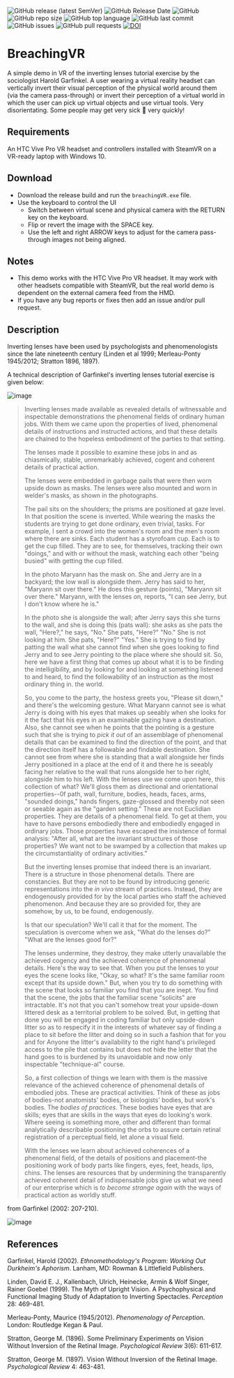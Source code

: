 ![GitHub release (latest SemVer)](https://img.shields.io/github/v/release/BigSoftVideo/BreachingVR)
![GitHub Release Date](https://img.shields.io/github/release-date/BigSoftVideo/BreachingVR)
![GitHub](https://img.shields.io/github/license/BigSoftVideo/BreachingVR)
![GitHub repo size](https://img.shields.io/github/repo-size/BigSoftVideo/BreachingVR)
![GitHub top language](https://img.shields.io/github/languages/top/BigSoftVideo/BreachingVR)
![GitHub last commit](https://img.shields.io/github/last-commit/BigSoftVideo/BreachingVR)
![GitHub issues](https://img.shields.io/github/issues/BigSoftVideo/BreachingVR)
![GitHub pull requests](https://img.shields.io/github/issues-pr/BigSoftVideo/BreachingVR)
[![DOI](https://zenodo.org/badge/283767362.svg)](https://zenodo.org/badge/latestdoi/283767362)

# BreachingVR
A simple demo in VR of the inverting lenses tutorial exercise by the sociologist Harold Garfinkel. A user wearing a virtual reality headset can vertically invert their visual perception of the physical world around them (via the camera pass-through) or invert their perception of a virtual world in which the user can pick up virtual objects and use virtual tools. Very disorientating. Some people may get very sick 🤮 very quickly!

## Requirements
An HTC Vive Pro VR headset and controllers installed with SteamVR on a VR-ready laptop with Windows 10.

## Download
- Download the release build and run the `breachingVR.exe` file.
- Use the keyboard to control the UI
    - Switch between virtual scene and physical camera with the RETURN key on the keyboard. 
    - Flip or revert the image with the SPACE key. 
    - Use the left and right ARROW keys to adjust for the camera pass-through images not being aligned.

## Notes
- This demo works with the HTC Vive Pro VR headset. It may work with other headsets compatible with SteamVR, but the real world demo is dependent on the external camera feed from the HMD.
- If you have any bug reports or fixes then add an issue and/or pull request.

## Description
Inverting lenses have been used by psychologists and phenomenologists since the late nineteenth century (Linden et al 1999; Merleau-Ponty 1945/2012; Stratton 1896, 1897). 

A technical description of Garfinkel's inverting lenses tutorial exercise is given below:

![image](https://user-images.githubusercontent.com/34093890/74586842-e5d3e700-4feb-11ea-98bb-d8b54a702da0.png)

> Inverting lenses made available as revealed details of witnessable and inspectable
> demonstrations the phenomenal fields of ordinary human jobs. With them we
> came upon the properties of lived, phenomenal details of instructions and
> instructed actions, and that these details are chained to the hopeless embodiment
> of the parties to that setting.
>
> The lenses made it possible to examine these jobs in and as chiasmically, stable,
> unremarkably achieved, cogent and coherent details of practical action.
>
> The lenses were embedded in garbage pails that were then worn upside down
> as masks. The lenses were also mounted and worn in welder's masks, as shown
> in the photographs.
>
> The pail sits on the shoulders; the prisms are positioned at gaze level. In that
> position the scene is inverted. While wearing the masks the students are trying to
> get done ordinary, even trivial, tasks. For example, I sent a crowd into the women's
> room and the men's room where there are sinks. Each student has a styrofoam
> cup. Each is to get the cup filled. They are to see, for themselves, tracking their
> own "doings," and with or without the mask, watching each other "being busied"
> with getting the cup filled.
>
> In the photo Maryann has the mask on. She and Jerry are in a backyard; the
> low wall is alongside them. Jerry has said to her, "Maryann sit over there." He
> does this gesture (points), "Maryann sit over there." Maryann, with the lenses on,
> reports, "I can see Jerry, but I don't know where he is."
>
> In the photo she is alongside the wall; after Jerry says this she turns to the wall,
> and she is doing this (pats wall): she asks as she pats the wall, "Here?," he says,
> "No." She pats, "Here?" "No." She is not looking at him. She pats, "Here?"
> "Yes." She is trying to find by patting the wall what she cannot find when she
> goes looking to find Jerry and to see Jerry pointing to the place where she should
> sit. So, here we have a first thing that comes up about what it is to be finding the
> intelligibility, and by looking for and looking at something listened to and heard,
> to find the followability of an instruction as the most ordinary thing in. the world.
>
> So, you come to the party, the hostess greets you, "Please sit down," and there's
> the welcoming gesture. What Maryann cannot see is what Jerry is doing with his
> eyes that makes up seeably when she looks for it the fact that his eyes in an examinable
> gazing have a destination. Also, she cannot see when he points that the
> pointing is a gesture such that she is trying to _pick it out_ of an assemblage of phenomenal
> details that can be examined to find the direction of the point, and that
> the direction itself has a followable and findable destination. She cannot see from
> where she is standing that a wall alongside her finds Jerry positioned in a place at
> the end of it and there he is seeably facing her relative to the wall that runs alongside
> her to her right, alongside him to his left. With the lenses use we come upon
> here, this collection of what? We'll gloss them as directional and orientational
> properties--0f path, wall, furniture, bodies, heads, faces, arms, "sounded doings,"
> hands fingers, gaze-glossed and thereby not seen or seeable again as the "garden
> setting." These are not Euclidian properties. They are details of a phenomenal
> field. To get at them, you have to have persons embodiedly there and embodiedly
> engaged in ordinary jobs. Those properties have escaped the insistence of formal
> analysis: "After all, what are the invariant structures of those properties? We want
> not to be swamped by a collection that makes up the circumstantiality of ordinary
> activities."
>
> But the inverting lenses promise that indeed there is an invariant. There is a
> structure in those phenomenal details. There are constancies. But they are not to
> be found by introducing generic representations into the _in vivo_ stream of practices.
> Instead, they are endogenously provided for by the local parties who staff
> the achieved phenomenon. And because they are so provided for, they are somehow,
> by us, to be found, endogenously.
>
> Is that our speculation? We'll call it that for the moment. The speculation is
> overcome when we ask, "What do the lenses do?" "What are the lenses good
> for?"
>
> The lenses undermine, they destroy, they make utterly unavailable the achieved
> cogency and the achieved coherence of phenomenal details. Here's the way to see
> that. When you put the lenses to your eyes the scene looks like, "Okay, so what?
> It's the same familiar room except that its upside down." But, when you try to do
> something with the scene that looks so familiar you find that you are inept. You
> find that the scene, the jobs that the familiar scene "solicits" are intractable. It's
> not that you can't somehow treat your upside-down littered desk as a territorial
> problem to be solved. But, in getting that done you will be engaged in coding
> familiar but only upside-down litter so as to respecify it in the interests of whatever
> say of finding a place to sit before the litter and doing so in such a fashion
> that for you and for Anyone the litter's availability to the right hand's privileged
> access to the pile that contains but does not hide the letter that the hand goes to is
> burdened by its unavoidable and now only inspectable "technique-al" course.
>
> So, a first collection of things we learn with them is the massive relevance of the
> achieved coherence of phenomenal details of embodied jobs. These are practical
> activities. Think of these as jobs of bodies-not anatomists' bodies, or biologists'
> bodies, but work's bodies. The _bodies of practices_. These bodies have eyes that are
> skills; eyes that are skills in the ways that eyes do looking's work. Where seeing is
> something more, other and different than formal analytically describable positioning
> the orbs to assure certain retinal registration of a perceptual field, let alone a
> visual field.
>
> With the lenses we learn about achieved coherences of a phenomenal field, of
> the details of positions and placement-the positioning work of body parts like
> fingers, eyes, feet, heads, lips, chins. The lenses are resources that by undermining
> the transparently achieved coherent detail of indispensable jobs give us what we
> need of our enterprise which is _to become strange again_ with the ways of practical
> action as worldly stuff.

from Garfinkel (2002: 207-210).

![image](https://user-images.githubusercontent.com/34093890/74586887-9a6e0880-4fec-11ea-824c-41b91ae3bf71.png)

## References

Garfinkel, Harold (2002). _Ethnomethodology's Program: Working Out Durkheim's Aphorism_. Lanham, MD: Rowman & Littlefield Publishers.

Linden, David E. J., Kallenbach, Ulrich, Heinecke, Armin & Wolf Singer, Rainer Goebel (1999). The Myth of Upright Vision. A Psychophysical and Functional Imaging Study of Adaptation to Inverting Spectacles. _Perception_ 28: 469-481.

Merleau-Ponty, Maurice (1945/2012). _Phenomenology of Perception_. London: Routledge Kegan & Paul.

Stratton, George M. (1896). Some Preliminary Experiments on Vision Without Inversion of the Retinal Image. _Psychological Review_ 3(6): 611-617.

Stratton, George M. (1897). Vision Without Inversion of the Retinal Image. _Psychological Review_ 4: 463-481.

